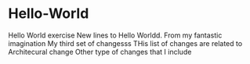 # Hello-World
Hello World exercise
New lines to Hello Worldd.
From my fantastic imagination
My third set of changesss
THis list of changes
are related to Architecural change
Other type of changes
that I include
